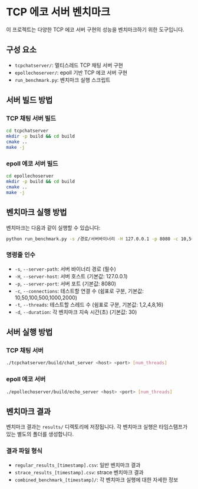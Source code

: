 # TCP 에코 서버 벤치마크

이 프로젝트는 다양한 TCP 에코 서버 구현의 성능을 벤치마크하기 위한 도구입니다.

## 구성 요소

- `tcpchatserver/`: 멀티스레드 TCP 채팅 서버 구현
- `epollechoserver/`: epoll 기반 TCP 에코 서버 구현
- `run_benchmark.py`: 벤치마크 실행 스크립트

## 서버 빌드 방법

### TCP 채팅 서버 빌드

```bash
cd tcpchatserver
mkdir -p build && cd build
cmake ..
make -j
```

### epoll 에코 서버 빌드

```bash
cd epollechoserver
mkdir -p build && cd build
cmake ..
make -j
```

## 벤치마크 실행 방법

벤치마크는 다음과 같이 실행할 수 있습니다:

```bash
python run_benchmark.py -s /경로/서버바이너리 -H 127.0.0.1 -p 8080 -c 10,50,100 -t 1,2,4
```

### 명령줄 인수

- `-s`, `--server-path`: 서버 바이너리 경로 (필수)
- `-H`, `--server-host`: 서버 호스트 (기본값: 127.0.0.1)
- `-p`, `--server-port`: 서버 포트 (기본값: 8080)
- `-c`, `--connections`: 테스트할 연결 수 (쉼표로 구분, 기본값: 10,50,100,500,1000,2000)
- `-t`, `--threads`: 테스트할 스레드 수 (쉼표로 구분, 기본값: 1,2,4,8,16)
- `-d`, `--duration`: 각 벤치마크 지속 시간(초) (기본값: 30)

## 서버 실행 방법

### TCP 채팅 서버

```bash
./tcpchatserver/build/chat_server <host> <port> [num_threads]
```

### epoll 에코 서버

```bash
./epollechoserver/build/echo_server <host> <port> [num_threads]
```

## 벤치마크 결과

벤치마크 결과는 `results/` 디렉토리에 저장됩니다. 각 벤치마크 실행은 타임스탬프가 있는 별도의 폴더를 생성합니다.

### 결과 파일 형식

- `regular_results_[timestamp].csv`: 일반 벤치마크 결과
- `strace_results_[timestamp].csv`: strace 벤치마크 결과
- `combined_benchmark_[timestamp]/`: 각 벤치마크 실행에 대한 자세한 정보 